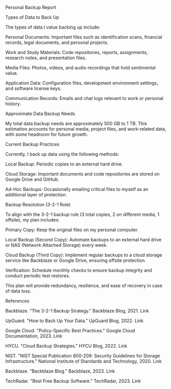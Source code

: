 Personal Backup Report

Types of Data to Back Up

The types of data I value backing up include:

Personal Documents: Important files such as identification scans, financial records, legal documents, and personal projects.

Work and Study Materials: Code repositories, reports, assignments, research notes, and presentation files.

Media Files: Photos, videos, and audio recordings that hold sentimental value.

Application Data: Configuration files, development environment settings, and software license keys.

Communication Records: Emails and chat logs relevant to work or personal history.

Approximate Data Backup Needs

My total data backup needs are approximately 500 GB to 1 TB. This estimation accounts for personal media, project files, and work-related data, with some headroom for future growth.

Current Backup Practices

Currently, I back up data using the following methods:

Local Backup: Periodic copies to an external hard drive.

Cloud Storage: Important documents and code repositories are stored on Google Drive and GitHub.

Ad-Hoc Backups: Occasionally emailing critical files to myself as an additional layer of protection.

Backup Resolution (3-2-1 Rule)

To align with the 3-2-1 backup rule (3 total copies, 2 on different media, 1 offsite), my plan includes:

Primary Copy: Keep the original files on my personal computer.

Local Backup (Second Copy): Automate backups to an external hard drive or NAS (Network Attached Storage) every week.

Cloud Backup (Third Copy): Implement regular backups to a cloud storage service like Backblaze or Google Drive, ensuring offsite protection.

Verification: Schedule monthly checks to ensure backup integrity and conduct periodic test restores.

This plan will provide redundancy, resilience, and ease of recovery in case of data loss.

References

Backblaze. "The 3-2-1 Backup Strategy." Backblaze Blog, 2021. Link

UpGuard. "How to Back Up Your Data." UpGuard Blog, 2022. Link

Google Cloud. "Policy-Specific Best Practices." Google Cloud Documentation, 2023. Link

HYCU. "Cloud Backup Strategies." HYCU Blog, 2022. Link

NIST. "NIST Special Publication 800-209: Security Guidelines for Storage Infrastructure." National Institute of Standards and Technology, 2020. Link

Backblaze. "Backblaze Blog." Backblaze, 2023. Link

TechRadar. "Best Free Backup Software." TechRadar, 2023. Link
